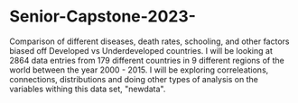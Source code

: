 # Senior-Capstone-2023-
Comparison of different diseases, death rates, schooling, and other factors biased off Developed vs Underdeveloped countries. 
I will be looking at 2864 data entries from 179 different countries in 9 different regions of the world between the year 2000 - 2015.
I will be exploring correleations, connections, distributions and doing other types of analysis on the variables withing this data set, "newdata".
